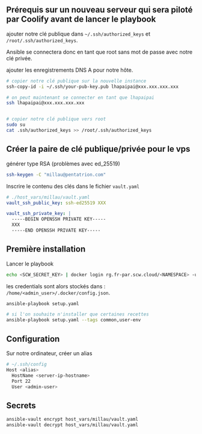 ## Prérequis sur un nouveau serveur qui sera piloté par Coolify avant de lancer le playbook

ajouter notre clé publique dans `~/.ssh/authorized_keys` et `/root/.ssh/authorized_keys`.

Ansible se connectera donc en tant que root sans mot de passe avec notre clé privée.

ajouter les enregistrements DNS A pour notre hôte.

```bash
# copier notre clé publique sur la nouvelle instance
ssh-copy-id -i ~/.ssh/your-pub-key.pub lhapaipai@xxx.xxx.xxx.xxx

# on peut maintenant se connecter en tant que lhapaipai
ssh lhapaipai@xxx.xxx.xxx.xxx


# copier notre clé publique vers root
sudo su
cat .ssh/authorized_keys >> /root/.ssh/authorized_keys

```

## Créer la paire de clé publique/privée pour le vps

générer type RSA (problèmes avec ed_25519)
```bash
ssh-keygen -C "millau@pentatrion.com"
```
Inscrire le contenu des clés dans le fichier `vault.yaml`
```yaml
# ./host_vars/millau/vault.yaml
vault_ssh_public_key: ssh-ed25519 XXX

vault_ssh_private_key: |
  -----BEGIN OPENSSH PRIVATE KEY-----
  XXX
  -----END OPENSSH PRIVATE KEY-----
```


## Première installation

Lancer le playbook

```bash
echo <SCW_SECRET_KEY> | docker login rg.fr-par.scw.cloud/<NAMESPACE> -u nologin --password-stdin
```

les credentials sont alors stockés dans : `/home/<admin_user>/.docker/config.json`.

```bash
ansible-playbook setup.yaml

# si l'on souhaite n'installer que certaines recettes
ansible-playbook setup.yaml --tags common,user-env
```




## Configuration

Sur notre ordinateur, créer un alias
```bash
# ~/.ssh/config
Host <alias>
  HostName <server-ip-hostname>
  Port 22
  User <admin-user>
```


## Secrets

```bash
ansible-vault encrypt host_vars/millau/vault.yaml
ansible-vault decrypt host_vars/millau/vault.yaml
```

